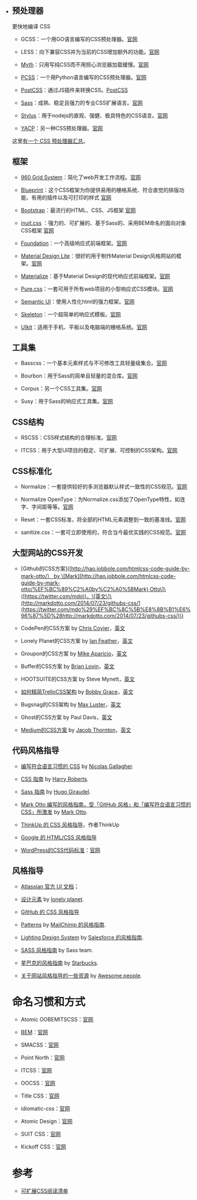 * ## 预处理器

  更快地编译 CSS

  * GCSS：一个用GO语言编写的CSS预处理器。[官网](https://github.com/yosssi/gcss)

  * LESS：向下兼容CSS并为当前的CSS增加额外的功能。[官网](http://lesscss.org/)

  * [Myth](http://hao.jobbole.com/myth/)：只用写纯CSS而不用担心浏览器加载缓慢。[官网](https://github.com/segmentio/myth)

  * [PCSS](https://github.com/senko/pcss)：一个用Python语言编写的CSS预处理器。[官网](https://github.com/senko/pcss)

  * [PostCSS](http://hao.jobbole.com/postcss/)：通过JS插件来转换CSS。[PostCSS](https://github.com/postcss/postcss)

  * [Sass](http://hao.jobbole.com/sass/)：成熟、稳定且强力的专业CSS扩展语言。[官网](http://sass-lang.com/)

  * [Stylus](http://hao.jobbole.com/stylus/)：用于nodejs的直观、强健、极具特色的CSS语言。[官网](http://learnboost.github.io/stylus/)

  * [YACP](http://hao.jobbole.com/yacp/)：另一种CSS预处理器。[官网](https://github.com/morishitter/YACP)

  这里[有一个 CSS 预处理器汇总](https://github.com/showcases/css-preprocessors)。

  ## 框架

  * [960 Grid System](http://hao.jobbole.com/960-grid-system/)：简化了web开发工作流程。[官网](http://960.gs/)

  * [Blueprint](http://hao.jobbole.com/blueprintcss/)：这个CSS框架为你提供易用的栅格系统、符合直觉的排版功能、有用的插件以及可打印的样式 [官网](http://www.blueprintcss.org/)

  * [Bootstrap](http://hao.jobbole.com/bootstrap/)：最流行的HTML、CSS、JS框架 [官网](http://getbootstrap.com/)

  * [inuit.css](http://hao.jobbole.com/inuit-css/) ：强力的、可扩展的、基于Sass的、采用BEM命名的面向对象CSS框架 [官网](http://inuitcss.com/)

  * [Foundation](http://hao.jobbole.com/foundation/)：一个高级响应式前端框架。[官网](http://foundation.zurb.com/)

  * [Material Design Lite](http://hao.jobbole.com/material-design-lite/)：很好的用于制作Material Design风格网站的框架。[官网](http://www.getmdl.io/started/)

  * [Materialize](http://hao.jobbole.com/materialize/)：基于Material Design的现代响应式前端框架。[官网](http://materializecss.com/)

  * [Pure.css](http://hao.jobbole.com/pure-css/)：一套可用于所有web项目的小型响应式CSS模块。[官网](http://purecss.io/)

  * [Semantic UI](http://hao.jobbole.com/semantic-ui/)：使用人性化html的强力框架。[官网](http://semantic-ui.com/)

  * [Skeleton](http://hao.jobbole.com/skeleton/)：一个超简单的响应式模板。[官网](http://getskeleton.com/)

  * [UIkit](http://hao.jobbole.com/uikit/)：适用于手机、平板以及电脑端的栅格系统。[官网](http://getuikit.com/)

  ## 工具集

  * Basscss：一个基本元素样式与不可修改工具轻量级集合。[官网](http://www.basscss.com/)

  * Bourbon：用于Sass的简单且轻量的混合库。[官网](http://bourbon.io/)

  * Corpus：另一个CSS工具集。[官网](http://corpuscss.com/)

  * Susy：用于Sass的响应式工具集。[官网](http://susy.oddbird.net/)

  ## CSS结构

  * RSCSS：CSS样式结构的合理标准。[官网](https://github.com/rstacruz/rscss)

  * ITCSS：用于大型UI项目的稳定、可扩展、可控制的CSS架构。[官网](https://twitter.com/itcss_io)

  ## CSS标准化

  * Normalize：一套提供较好的多浏览器默认样式一致性的CSS规范。[官网](https://github.com/necolas/normalize.css)

  * Normalize OpenType：为Normalize.css添加了OpenType特性，如连字、字间距等等。[官网](https://github.com/kennethormandy/normalize-opentype.css)

  * Reset：一套CSS标准，将全部的HTML元素调整到一致的基准线。[官网](http://meyerweb.com/eric/tools/css/reset/)

  * sanitize.css：一套可立即使用的，符合当今最优实践的CSS规范。[官网](https://10up.github.io/sanitize.css/)

  ## 大型网站的CSS开发

  * \[Github的CSS方案\]\([http://hao.jobbole.com/htmlcss-code-guide-by-mark-otto/） by \[Mark](http://hao.jobbole.com/htmlcss-code-guide-by-mark-otto/%EF%BC%89%C2%A0by%C2%A0%5BMark) Otto\]\([https://twitter.com/mdo\)，\[英文\]\(http://markdotto.com/2014/07/23/githubs-css/](https://twitter.com/mdo%29%EF%BC%8C%5B%E8%8B%B1%E6%96%87%5D%28http://markdotto.com/2014/07/23/githubs-css/)\)

  * CodePen的CSS方案 by [Chris Coyier](https://twitter.com/chriscoyier)，[英文](http://codepen.io/chriscoyier/blog/codepens-css)

  * Lonely Planet的CSS方案 by [Ian Feather](https://twitter.com/ianfeather)，[英文](http://ianfeather.co.uk/css-at-lonely-planet/)

  * Groupon的CSS方案 by [Mike Aparicio](https://twitter.com/peruvianidol)，[英文](http://mikeaparicio.com/2014/08/10/css-at-groupon/)

  * Buffer的CSS方案 by [Brian Lovin](https://twitter.com/brian_lovin)，[英文](http://blog.brianlovin.com/buffers-css/)

  * HOOTSUITE的CSS方案 by Steve Mynett，[英文](http://code.hootsuite.com/css-at-hootsuite/)

  * [如何精简TrelloCSS架构](http://hao.jobbole.com/refining-the-way-we-structure-our-css-at-trello/) by [Bobby Grace](https://twitter.com/bobbygrace)，[英文](http://blog.trello.com/refining-the-way-we-structure-our-css-at-trello/)

  * Bugsnag的CSS架构 by [Max Luster](https://twitter.com/maxluster)，[英文](https://bugsnag.com/blog/bugsnags-css-architecture)

  * Ghost的CSS方案 by Paul Davis，[英文](http://dev.ghost.org/css-at-ghost/)

  * [Medium的CSS方案](http://hao.jobbole.com/mediu-css/) by [Jacob Thornton](https://twitter.com/fat)，[英文](https://medium.com/@fat/mediums-css-is-actually-pretty-fucking-good-b8e2a6c78b06)

  ## 代码风格指导

  * [编写符合语言习惯的 CSS](https://github.com/necolas/idiomatic-css) by [Nicolas Gallagher](https://twitter.com/necolas).

  * [CSS 指南](http://cssguidelin.es/) by [Harry Roberts](https://twitter.com/csswizardry).

  * [Sass 指南](http://sass-guidelin.es/) by [Hugo Giraudel](https://twitter.com/HugoGiraudel).

  * [Mark Otto 编写的风格指南，受「GitHub 风格」和「编写符合语言习惯的 CSS」所激发](http://codeguide.co/) by [Mark Otto](https://twitter.com/mdo).

  * [ThinkUp 的 CSS 风格指导](https://github.com/ThinkUpLLC/ThinkUp/wiki/Code-Style-Guide:-CSS)，作者ThinkUp

  * [Google 的 HTML/CSS 风格指导](http://google-styleguide.googlecode.com/svn/trunk/htmlcssguide.xml)

  * [WordPress的CSS代码标准](http://hao.jobbole.com/wordpress-css-coding-standards/)：[官网](https://make.wordpress.org/core/handbook/coding-standards/css/)

  ## 风格指导

  * [Atlassian 官方 UI 文档](https://docs.atlassian.com/aui/latest/)；

  * [设计元素](http://rizzo.lonelyplanet.com/styleguide/design-elements/colours) by [lonely planet](http://www.lonelyplanet.com/).

  * [GitHub 的 CSS 风格指导](https://github.com/styleguide/css)

  * [Patterns](http://ux.mailchimp.com/patterns) by [MailChimp 的风格指南](http://mailchimp.com/).

  * [Lighting Design System](https://www.lightningdesignsystem.com/) by [Salesforce 的风格指南](http://www.salesforce.com/).

  * [SASS 风格指南](http://sass-lang.com/styleguide) by Sass team.

  * [星巴克的风格指南](http://www.starbucks.com/static/reference/styleguide/) by [Starbucks](http://www.starbucks.com/).

  * [关于网站风格指导的一些资源](http://styleguides.io/examples.html) by [Awesome people](https://github.com/maban/styleguides/graphs/contributors).

  # 命名习惯和方式

  * Atomic OOBEMITSCSS：[官网](http://www.sitepoint.com/atomic-oobemitscss/)

  * [BEM](http://hao.jobbole.com/css-naming-bem/)：[官网](https://en.bem.info/)

  * SMACSS：[官网](https://smacss.com/)

  * Point North：[官网](http://pointnorth.io/#base-browser-styling)

  * ITCSS：[官网](http://itcss.io/)

  * OOCSS：[官网](http://www.smashingmagazine.com/2011/12/12/an-introduction-to-object-oriented-css-oocss/)

  * Title CSS：[官网](http://www.sitepoint.com/title-css-simple-approach-css-class-naming/)

  * idiomatic-css：[官网](https://github.com/necolas/idiomatic-css)

  * Atomic Design：[官网](http://patternlab.io/resources.html)

  * SUIT CSS：[官网](https://github.com/suitcss/suit/blob/master/doc/naming-conventions.md#u-utilityname)

  * Kickoff CSS：[官网](https://trykickoff.github.io/learn/css.html#namingscheme)

  # 参考

  * [可扩展CSS阅读清单](https://github.com/davidtheclark/scalable-css-reading-list)



